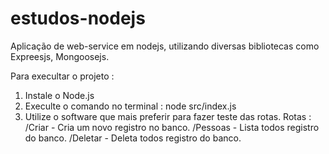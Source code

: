 # estudos-nodejs
Aplicação de web-service em nodejs, utilizando diversas bibliotecas como Expreesjs, Mongoosejs.

Para execultar o projeto : 
1. Instale o Node.js
2. Execulte o comando no terminal : node src/index.js
3. Utilize o software que mais preferir para fazer teste das rotas.
Rotas : 
/Criar - Cria um novo registro no banco.
/Pessoas - Lista todos registro do banco.
/Deletar - Deleta todos registro do banco.
